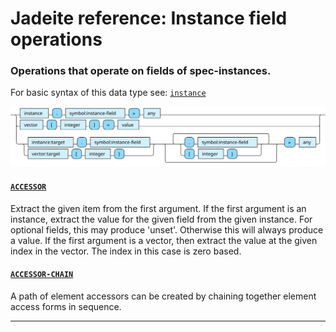 <!---
  This markdown file was generated. Do not edit.
  -->

# Jadeite reference: Instance field operations

### <a name="instance-field-op"></a>Operations that operate on fields of spec-instances.

For basic syntax of this data type see: [`instance`](jadeite-basic-syntax-reference.md#instance)

!["instance-field-op"](./halite-bnf-diagrams/instance-field-op-j.svg)

#### [`ACCESSOR`](jadeite-full-reference.md#ACCESSOR)

Extract the given item from the first argument. If the first argument is an instance, extract the value for the given field from the given instance. For optional fields, this may produce 'unset'. Otherwise this will always produce a value. If the first argument is a vector, then extract the value at the given index in the vector. The index in this case is zero based.

#### [`ACCESSOR-CHAIN`](jadeite-full-reference.md#ACCESSOR-CHAIN)

A path of element accessors can be created by chaining together element access forms in sequence.

---

